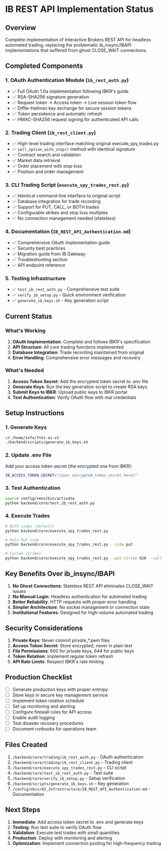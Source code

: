 # IB REST API Implementation Status

## Overview
Complete implementation of Interactive Brokers REST API for headless automated trading, replacing the problematic ib_insync/IBAPI implementations that suffered from ghost CLOSE_WAIT connections.

## Completed Components

### 1. OAuth Authentication Module (`ib_rest_auth.py`)
- ✅ Full OAuth 1.0a implementation following IBKR's guide
- ✅ RSA-SHA256 signature generation
- ✅ Request token → Access token → Live session token flow
- ✅ Diffie-Hellman key exchange for secure session tokens
- ✅ Token persistence and automatic refresh
- ✅ HMAC-SHA256 request signing for authenticated API calls

### 2. Trading Client (`ib_rest_client.py`)
- ✅ High-level trading interface matching original execute_spy_trades.py
- ✅ `sell_option_with_stop()` method with identical signature
- ✅ Contract search and validation
- ✅ Market data retrieval
- ✅ Order placement with stop loss
- ✅ Position and order management

### 3. CLI Trading Script (`execute_spy_trades_rest.py`)
- ✅ Identical command-line interface to original script
- ✅ Database integration for trade recording
- ✅ Support for PUT, CALL, or BOTH trades
- ✅ Configurable strikes and stop loss multiples
- ✅ No connection management needed (stateless)

### 4. Documentation (`IB_REST_API_Authentication.md`)
- ✅ Comprehensive OAuth implementation guide
- ✅ Security best practices
- ✅ Migration guide from IB Gateway
- ✅ Troubleshooting section
- ✅ API endpoint reference

### 5. Testing Infrastructure
- ✅ `test_ib_rest_auth.py` - Comprehensive test suite
- ✅ `verify_ib_setup.py` - Quick environment verification
- ✅ `generate_ib_keys.sh` - Key generation script

## Current Status

### What's Working
1. **OAuth Implementation**: Complete and follows IBKR's specification
2. **API Structure**: All core trading functions implemented
3. **Database Integration**: Trade recording maintained from original
4. **Error Handling**: Comprehensive error messages and recovery

### What's Needed
1. **Access Token Secret**: Add the encrypted token secret to .env file
2. **Generate Keys**: Run the key generation script to create RSA keys
3. **Submit Keys to IBKR**: Upload public keys to IBKR portal
4. **Test Authentication**: Verify OAuth flow with real credentials

## Setup Instructions

### 1. Generate Keys
```bash
cd /home/info/fntx-ai-v1
./backend/scripts/generate_ib_keys.sh
```

### 2. Update .env File
Add your access token secret (the encrypted one from IBKR):
```bash
IB_ACCESS_TOKEN_SECRET="[your_encrypted_token_secret_here]"
```

### 3. Test Authentication
```bash
source config/venv/bin/activate
python backend/core/test_ib_rest_auth.py
```

### 4. Execute Trades
```bash
# Both sides (default)
python backend/core/execute_spy_trades_rest.py

# Only PUT side
python backend/core/execute_spy_trades_rest.py --side put

# Custom strikes
python backend/core/execute_spy_trades_rest.py --put-strike 628 --call-strike 632
```

## Key Benefits Over ib_insync/IBAPI

1. **No Ghost Connections**: Stateless REST API eliminates CLOSE_WAIT issues
2. **No Manual Login**: Headless authentication for automated trading
3. **Better Reliability**: HTTP requests with proper error handling
4. **Simpler Architecture**: No socket management or connection state
5. **Institutional Features**: Designed for high-volume automated trading

## Security Considerations

1. **Private Keys**: Never commit private_*.pem files
2. **Access Token Secret**: Store encrypted, never in plain text
3. **File Permissions**: 600 for private keys, 644 for public keys
4. **Token Rotation**: Implement regular token refresh
5. **API Rate Limits**: Respect IBKR's rate limiting

## Production Checklist

- [ ] Generate production keys with proper entropy
- [ ] Store keys in secure key management service
- [ ] Implement token rotation schedule
- [ ] Set up monitoring and alerting
- [ ] Configure firewall rules for API access
- [ ] Enable audit logging
- [ ] Test disaster recovery procedures
- [ ] Document runbooks for operations team

## Files Created

1. `/backend/core/trading/ib_rest_auth.py` - OAuth authentication
2. `/backend/core/trading/ib_rest_client.py` - Trading client
3. `/backend/core/execute_spy_trades_rest.py` - CLI script
4. `/backend/core/test_ib_rest_auth.py` - Test suite
5. `/backend/core/verify_ib_setup.py` - Setup verification
6. `/backend/scripts/generate_ib_keys.sh` - Key generation
7. `/config/docs/02_Infrastructure/IB_REST_API_Authentication.md` - Documentation

## Next Steps

1. **Immediate**: Add access token secret to .env and generate keys
2. **Testing**: Run test suite to verify OAuth flow
3. **Validation**: Execute test trades with small quantities
4. **Production**: Deploy with monitoring and alerting
5. **Optimization**: Implement connection pooling for high-frequency trading